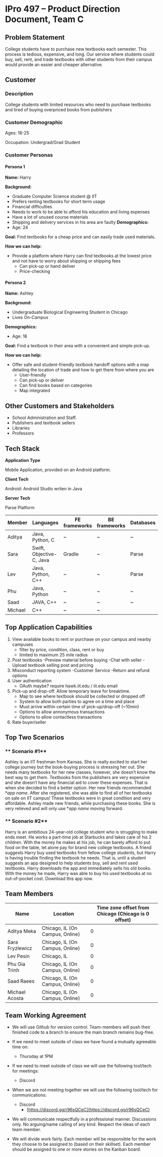 # **IPro 497 – Product Direction Document, Team C**

## **Problem Statement**

College students have to purchase new textbooks each semester. This process is tedious, expensive, and long. Our service where students could buy, sell, rent, and trade textbooks with other students from their campus would provide an easier and cheaper alternative.

## **Customer**

### **Description**

College students with limited resources who need to purchase textbooks and tired of buying overpriced books from publishers

### **Customer Demographic**

Ages: 18-25

Occupation: Undergrad/Grad Student

### **Customer Personas**

#### Persona 1

**Name:** Harry

**Background:**
- Graduate Computer Science student @ IIT
- Prefers renting textbooks for short term usage
- Financial difficulties
- Needs to work to be able to afford his education and living expenses
- Have a lot of unused course materials
- Shipping and delivery services in his area are faulty
**Demographics:**
- Age: 24

**Goal:** Find textbooks for a cheap price and can easily trade used materials.

**How we can help:**
- Provide a platform where Harry can find textbooks at the lowest price and not have to worry about shipping or shipping fees
  - Can pick-up or hand deliver
  - Price-checking


#### Persona 2

**Name:** Ashley

**Background:**

- Undergraduate Biological Engineering Student in Chicago
- Lives On-Campus

**Demographics:**
- Age: 18

**Goal:** Find a textbook in their area with a convenient and simple pick-up.

**How we can help:**
- Offer safe and student-friendly textbook handoff options with a map detailing the location of trade and how to get there from where you are
  - User-friendly
  - Can pick-up or deliver
  - Can find books based on categories
  - Map integrated

## Other Customers and Stakeholders ##

- School Administration and Staff.
- Publishers and textbook sellers
- Libraries
- Professors

## Tech Stack ##

**Application Type**

Mobile Application, provided on an Android platform.

**Client Tech**

Android: Android Studio writen in Java

**Server Tech**

Parse Platform



| **Member** | **Languages** | **FE frameworks** | **BE frameworks** | **Databases** |
| --- | --- | --- | --- | --- |
| Aditya | Java, Python, C | ~ | ~ | ~ |
| Sara |  Swift, Objective-C, Java | Gradle | ~ | Parse |
| Lev |  Java, Python, C++ | ~ | ~ | Parse |
| Phu |  Java, Python | ~ | ~ | ~ |
| Saad |  JAVA, C++ | ~ | ~ | ~ |
| Michael| C++ | ~ | ~ |


## **Top Application Capabilities**

1. View available books to rent or purchase on your campus and nearby campuses
     - filter by price, condition, class, rent or buy
     - limited to maximum 25 mile radius
2. Post textbooks 
    -Preview material before buying
    -Chat with seller
    -Upload textbook selling post and pricing
4. Misconduct reporting system
    -Customer Service
    -Return and refund options
4. User authentication
     - OAuth maybe? require hawk.iit.edu / iit.edu email
5. Pick-up and drop-off. Allow temporary leave for breaktime.
     - Map to see where textbook should be collected or dropped off
     - System to allow both parties to agree on a time and place
     - Must arrive within certain time of pick-up/drop-off (~10min)
     - Options to allow annonymous transactions
     - Options to allow contactless transactions
6. Rate buyer/seller


## **Top Two Scenarios**

### ** Scenario #1**

Ashley is an IIT freshman from Kansas. She is really excited to start her college journey but the book-buying process is stressing her out. She needs many textbooks for her new classes, however, she doesn’t know the best way to get them. Textbooks from the publishers are very expensive and she doesn’t have any financial aid to cover these expenses. That is when she decided to find a better option. Her new friends recommended **app name*. After she registered, she was able to find all of her textbooks on sale on IIT campus! These textbooks were in great condition and very affordable. Ashley made new friends, while purchasing these books. She is very relieved and will only use **app name* moving forward. 

### ** Scenario #2**

Harry is an ambitious 24-year-old college student who is struggling to make ends meet. He works a part-time job at Starbucks and takes care of his 2 children. With the money he makes at his job, he can barely afford to put food on the table, let alone pay for brand new college textbooks. A friend suggests Harry buy used textbooks from fellow college students, but Harry is having trouble finding the textbook he needs. That is, until a student suggests an app designed to help students buy, sell and rent used textbooks. Harry downloads the app and immediately sells his old books. With the money he made, Harry was able to buy his used textbooks at no out-of-pocket cost. Download this app now.

##

## **Team Members**

| **Name** | **Location** | **Time zone offset from Chicago (Chicago is 0 offset)** |
| --- | --- | --- |
| Aditya Meka | Chicago, IL (On Campus, Online) | 0 |
| Sara Fryzlewicz | Chicago, IL (On Campus, Online) | 0 |
| Lev Pesin | Chicago, IL | 0 |
| Phu Gia Trinh | Chicago, IL (On Campus, Online) | 0 |
| Saad Raees | Chicago, IL (On Campus, Online) | 0 |
| Michael Acosta | Chicago, IL (On Campus, Online) | 0 |

## **Team Working Agreement**

- We will use Github for version control. Team-members will push their finished code to a branch to ensure the main branch remains bug-free.

- If we need to meet outside of class we have found a mutually agreeable time on:

  - Thursday at 1PM

- If we need to meet outside of class we will use the following tool/tech for meetings:

  - Discord

- When we are not meeting together we will use the following tool/tech for communications:

  - Discord
    - [https://discord.gg/r96sQCeC](https://discord.gg/r96sQCeC)

- We will communicate respectfully in a professional manner. Discussions only. No arguing/name calling of any kind. Respect the ideas of each team member.

- We will divide work fairly. Each member will be responsible for the work they choose to be assigned to (based on their skillset). Each member should be assigned to one or more stories on the Kanban board.
